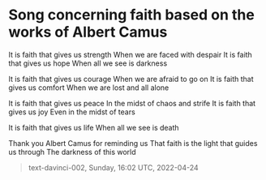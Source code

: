 # Song concerning faith based on the works of Albert Camus



It is faith that gives us strength
When we are faced with despair
It is faith that gives us hope
When all we see is darkness

It is faith that gives us courage
When we are afraid to go on
It is faith that gives us comfort
When we are lost and all alone

It is faith that gives us peace
In the midst of chaos and strife
It is faith that gives us joy
Even in the midst of tears

It is faith that gives us life
When all we see is death

Thank you Albert Camus for reminding us
That faith is the light that guides us through
The darkness of this world

> text-davinci-002, Sunday, 16:02 UTC, 2022-04-24
